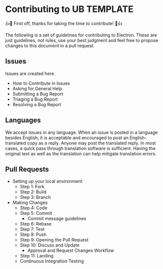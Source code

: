 # Contributing to UB TEMPLATE

👍🎉 First off, thanks for taking the time to contribute! 🎉👍

The following is a set of guidelines for contributing to Electron. These are just guidelines, not rules, use your best judgment and feel free to propose changes to this document in a pull request.

## Issues

Issues are created here.

- How to Contribute in Issues
- Asking for General Help
- Submitting a Bug Report
- Triaging a Bug Report
- Resolving a Bug Report

## Languages

We accept issues in any language. When an issue is posted in a language besides English, it is acceptable and encouraged to post an English-translated copy as a reply. Anyone may post the translated reply. In most cases, a quick pass through translation software is sufficient. Having the original text as well as the translation can help mitigate translation errors.

## Pull Requests

- Setting up your local environment
    - Step 1: Fork
    - Step 2: Build
    - Step 3: Branch
- Making Changes
    - Step 4: Code
    - Step 5: Commit
      - Commit message guidelines
    - Step 6: Rebase
    - Step 7: Test
    - Step 8: Push
    - Step 9: Opening the Pull Request
    - Step 10: Discuss and Update
      - Approval and Request Changes Workflow
    - Step 11: Landing
    - Continuous Integration Testing